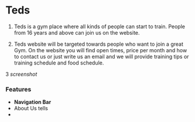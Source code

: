 # Teds 

1. Teds is a gym place where all kinds of people can start to train. 
People from 16 years and above can join us on the website. 


2. Teds website will be targeted towards people who want to join a great Gym. 
On the website you will find open times, price per month and how to contact us or just write us an email and we will provide training tips or training schedule and food schedule.  

3 *screenshot*

### Features
- __Navigation Bar__
- About Us tells  
- 



